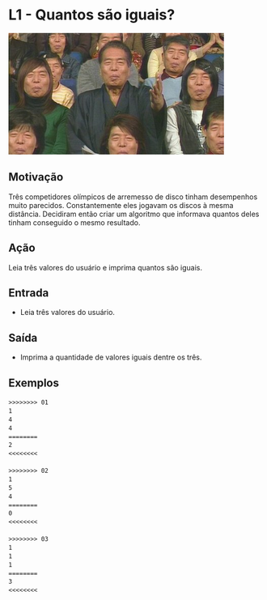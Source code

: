 # L1 - Quantos são iguais?

![_](cover.jpg)

## Motivação

Três competidores olímpicos de arremesso de disco tinham desempenhos muito parecidos. Constantemente eles jogavam os discos à mesma distância. Decidiram então criar um algoritmo que informava quantos deles tinham conseguido o mesmo resultado.

## Ação

Leia três valores do usuário e imprima quantos são iguais.

## Entrada

- Leia três valores do usuário.

## Saída

- Imprima a quantidade de valores iguais dentre os três.

## Exemplos

```txt
>>>>>>>> 01
1
4
4
========
2
<<<<<<<<

>>>>>>>> 02
1
5
4
========
0
<<<<<<<<

>>>>>>>> 03
1
1
1
========
3
<<<<<<<<
```
